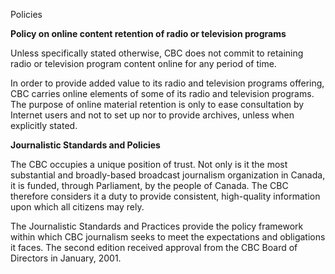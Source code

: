 Policies

**Policy on online content retention of radio or television programs**

Unless specifically stated otherwise, CBC does not commit to retaining radio or television program content online for any period of time.

In order to provide added value to its radio and television programs offering, CBC carries online elements of some of its radio and television programs. The purpose of online material retention is only to ease consultation by Internet users and not to set up nor to provide archives, unless when explicitly stated.

**Journalistic Standards and Policies**

The CBC occupies a unique position of trust. Not only is it the most substantial and broadly-based broadcast journalism organization in Canada, it is funded, through Parliament, by the people of Canada. The CBC therefore considers it a duty to provide consistent, high-quality information upon which all citizens may rely.

The Journalistic Standards and Practices provide the policy framework within which CBC journalism seeks to meet the expectations and obligations it faces. The second edition received approval from the CBC Board of Directors in January, 2001.